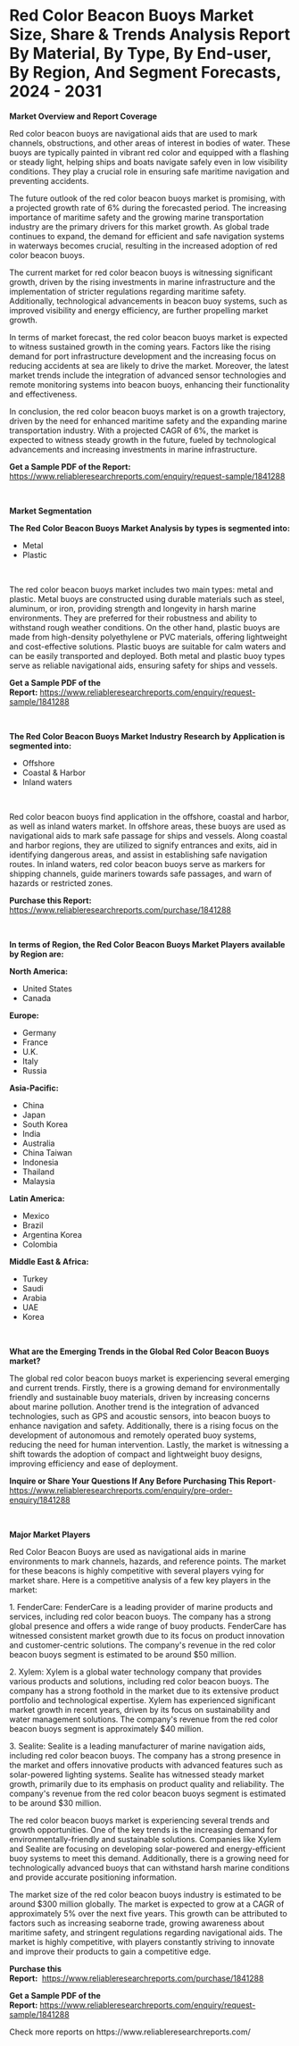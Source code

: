 <p><h1>Red Color Beacon Buoys Market Size, Share & Trends Analysis Report By Material, By Type, By End-user, By Region, And Segment Forecasts, 2024 - 2031</h1></p><p><strong>Market Overview and Report Coverage</strong></p>
<p><p>Red color beacon buoys are navigational aids that are used to mark channels, obstructions, and other areas of interest in bodies of water. These buoys are typically painted in vibrant red color and equipped with a flashing or steady light, helping ships and boats navigate safely even in low visibility conditions. They play a crucial role in ensuring safe maritime navigation and preventing accidents.</p><p>The future outlook of the red color beacon buoys market is promising, with a projected growth rate of 6% during the forecasted period. The increasing importance of maritime safety and the growing marine transportation industry are the primary drivers for this market growth. As global trade continues to expand, the demand for efficient and safe navigation systems in waterways becomes crucial, resulting in the increased adoption of red color beacon buoys.</p><p>The current market for red color beacon buoys is witnessing significant growth, driven by the rising investments in marine infrastructure and the implementation of stricter regulations regarding maritime safety. Additionally, technological advancements in beacon buoy systems, such as improved visibility and energy efficiency, are further propelling market growth.</p><p>In terms of market forecast, the red color beacon buoys market is expected to witness sustained growth in the coming years. Factors like the rising demand for port infrastructure development and the increasing focus on reducing accidents at sea are likely to drive the market. Moreover, the latest market trends include the integration of advanced sensor technologies and remote monitoring systems into beacon buoys, enhancing their functionality and effectiveness.</p><p>In conclusion, the red color beacon buoys market is on a growth trajectory, driven by the need for enhanced maritime safety and the expanding marine transportation industry. With a projected CAGR of 6%, the market is expected to witness steady growth in the future, fueled by technological advancements and increasing investments in marine infrastructure.</p></p>
<p><strong>Get a Sample PDF of the Report:</strong> <a href="https://www.reliableresearchreports.com/enquiry/request-sample/1841288">https://www.reliableresearchreports.com/enquiry/request-sample/1841288</a></p>
<p>&nbsp;</p>
<p><strong>Market Segmentation</strong></p>
<p><strong>The Red Color Beacon Buoys Market Analysis by types is segmented into:</strong></p>
<p><ul><li>Metal</li><li>Plastic</li></ul></p>
<p>&nbsp;</p>
<p><p>The red color beacon buoys market includes two main types: metal and plastic. Metal buoys are constructed using durable materials such as steel, aluminum, or iron, providing strength and longevity in harsh marine environments. They are preferred for their robustness and ability to withstand rough weather conditions. On the other hand, plastic buoys are made from high-density polyethylene or PVC materials, offering lightweight and cost-effective solutions. Plastic buoys are suitable for calm waters and can be easily transported and deployed. Both metal and plastic buoy types serve as reliable navigational aids, ensuring safety for ships and vessels.</p></p>
<p><strong>Get a Sample PDF of the Report:</strong>&nbsp;<a href="https://www.reliableresearchreports.com/enquiry/request-sample/1841288">https://www.reliableresearchreports.com/enquiry/request-sample/1841288</a></p>
<p>&nbsp;</p>
<p><strong>The Red Color Beacon Buoys Market Industry Research by Application is segmented into:</strong></p>
<p><ul><li>Offshore</li><li>Coastal & Harbor</li><li>Inland waters</li></ul></p>
<p>&nbsp;</p>
<p><p>Red color beacon buoys find application in the offshore, coastal and harbor, as well as inland waters market. In offshore areas, these buoys are used as navigational aids to mark safe passage for ships and vessels. Along coastal and harbor regions, they are utilized to signify entrances and exits, aid in identifying dangerous areas, and assist in establishing safe navigation routes. In inland waters, red color beacon buoys serve as markers for shipping channels, guide mariners towards safe passages, and warn of hazards or restricted zones.</p></p>
<p><strong>Purchase this Report:</strong>&nbsp; <a href="https://www.reliableresearchreports.com/purchase/1841288">https://www.reliableresearchreports.com/purchase/1841288</a></p>
<p>&nbsp;</p>
<p><strong>In terms of Region, the Red Color Beacon Buoys Market Players available by Region are:</strong></p>
<p>
    <p> <strong> North America: </strong>
        <ul>
            <li>United States</li>
            <li>Canada</li>
        </ul>
        </p> 
    <p> <strong> Europe: </strong>
        <ul>
            <li>Germany</li>
            <li>France</li>
            <li>U.K.</li>
            <li>Italy</li>
            <li>Russia</li>
        </ul>
        </p> 
    <p> <strong> Asia-Pacific: </strong>
        <ul>
            <li>China</li>
            <li>Japan</li>
            <li>South Korea</li>
            <li>India</li>
            <li>Australia</li>
            <li>China Taiwan</li>
            <li>Indonesia</li>
            <li>Thailand</li>
            <li>Malaysia</li>
        </ul>
        </p> 
    <p> <strong> Latin America: </strong>
        <ul>
            <li>Mexico</li>
            <li>Brazil</li>
            <li>Argentina Korea</li>
            <li>Colombia</li>
        </ul>
        </p> 
    <p> <strong> Middle East & Africa: </strong>
        <ul>
            <li>Turkey</li>
            <li>Saudi</li>
            <li>Arabia</li>
            <li>UAE</li>
            <li>Korea</li>
        </ul>
    </p>
    </p>
<p>&nbsp;</p>
<p><strong>What are the Emerging Trends in the Global Red Color Beacon Buoys market?</strong></p>
<p><p>The global red color beacon buoys market is experiencing several emerging and current trends. Firstly, there is a growing demand for environmentally friendly and sustainable buoy materials, driven by increasing concerns about marine pollution. Another trend is the integration of advanced technologies, such as GPS and acoustic sensors, into beacon buoys to enhance navigation and safety. Additionally, there is a rising focus on the development of autonomous and remotely operated buoy systems, reducing the need for human intervention. Lastly, the market is witnessing a shift towards the adoption of compact and lightweight buoy designs, improving efficiency and ease of deployment.</p></p>
<p><strong>Inquire or Share Your Questions If Any Before Purchasing This Report</strong>- <a href="https://www.reliableresearchreports.com/enquiry/pre-order-enquiry/1841288">https://www.reliableresearchreports.com/enquiry/pre-order-enquiry/1841288</a></p>
<p>&nbsp;</p>
<p><strong>Major Market Players</strong></p>
<p><p>Red Color Beacon Buoys are used as navigational aids in marine environments to mark channels, hazards, and reference points. The market for these beacons is highly competitive with several players vying for market share. Here is a competitive analysis of a few key players in the market:</p><p>1. FenderCare: FenderCare is a leading provider of marine products and services, including red color beacon buoys. The company has a strong global presence and offers a wide range of buoy products. FenderCare has witnessed consistent market growth due to its focus on product innovation and customer-centric solutions. The company's revenue in the red color beacon buoys segment is estimated to be around $50 million.</p><p>2. Xylem: Xylem is a global water technology company that provides various products and solutions, including red color beacon buoys. The company has a strong foothold in the market due to its extensive product portfolio and technological expertise. Xylem has experienced significant market growth in recent years, driven by its focus on sustainability and water management solutions. The company's revenue from the red color beacon buoys segment is approximately $40 million.</p><p>3. Sealite: Sealite is a leading manufacturer of marine navigation aids, including red color beacon buoys. The company has a strong presence in the market and offers innovative products with advanced features such as solar-powered lighting systems. Sealite has witnessed steady market growth, primarily due to its emphasis on product quality and reliability. The company's revenue from the red color beacon buoys segment is estimated to be around $30 million.</p><p>The red color beacon buoys market is experiencing several trends and growth opportunities. One of the key trends is the increasing demand for environmentally-friendly and sustainable solutions. Companies like Xylem and Sealite are focusing on developing solar-powered and energy-efficient buoy systems to meet this demand. Additionally, there is a growing need for technologically advanced buoys that can withstand harsh marine conditions and provide accurate positioning information.</p><p>The market size of the red color beacon buoys industry is estimated to be around $300 million globally. The market is expected to grow at a CAGR of approximately 5% over the next five years. This growth can be attributed to factors such as increasing seaborne trade, growing awareness about maritime safety, and stringent regulations regarding navigational aids. The market is highly competitive, with players constantly striving to innovate and improve their products to gain a competitive edge.</p></p>
<p><strong>Purchase this Report:</strong>&nbsp;&nbsp;<a href="https://www.reliableresearchreports.com/purchase/1841288">https://www.reliableresearchreports.com/purchase/1841288</a></p>
<p></p>
<p><strong>Get a Sample PDF of the Report:</strong>&nbsp;<a href="https://www.reliableresearchreports.com/enquiry/request-sample/1841288">https://www.reliableresearchreports.com/enquiry/request-sample/1841288</a></p>
<p>Check more reports on https://www.reliableresearchreports.com/</p>